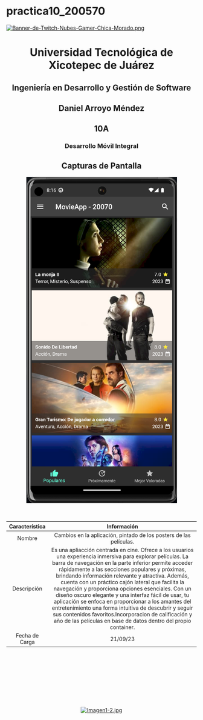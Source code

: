 # practica10_200570

[![Banner-de-Twitch-Nubes-Gamer-Chica-Morado.png](https://i.postimg.cc/15q3LFXF/Banner-de-Twitch-Nubes-Gamer-Chica-Morado.png)](https://postimg.cc/MvzwBvyZ)

<div align="center">
  
# Universidad Tecnológica de Xicotepec de Juárez


## Ingeniería en Desarrollo y Gestión de Software
## Daniel Arroyo Méndez
## 10A
### Desarrollo Móvil Integral


## Capturas de Pantalla
<p align="center">
  <img src="https://github.com/DanyWhizzBang/DMI_Practica10_200570/blob/main/assets/ss1.png?raw=true">
</p>



&nbsp;
&nbsp;


|  Característica |  Información |
| :------------: | :------------: |
| Nombre  |  Cambios en la aplicación, pintado de los posters de las películas.  |
| Descripción  | Es una apliacción centrada en cine. Ofrece a los usuarios una experiencia inmersiva para explorar películas. La barra de navegación en la parte inferior permite acceder rápidamente a las secciones populares y próximas, brindando información relevante y atractiva. Además, cuenta con un práctico cajón lateral que facilita la navegación y proporciona opciones esenciales. Con un diseño oscuro elegante y una interfaz fácil de usar, tu aplicación se enfoca en proporcionar a los amantes del entretenimiento una forma intuitiva de descubrir y seguir sus contenidos favoritos.Incorporacion de calificación y año de las películas en base de datos dentro del propio container.|
|  Fecha de Carga | 21/09/23  |

&nbsp;
&nbsp;

&nbsp;
&nbsp;

<br>
<br>
<br>
<br>

[![Imagen1-2.jpg](https://i.postimg.cc/x1swjyVj/Imagen1-2.jpg)](https://postimg.cc/0zwWcSNh)



&nbsp;
&nbsp;
